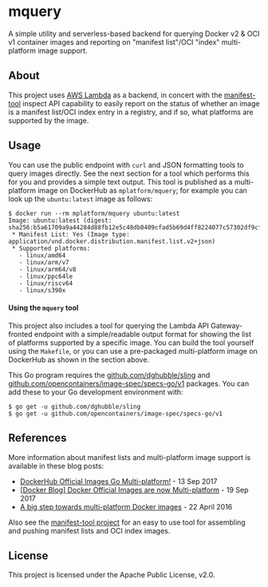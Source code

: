# mquery
A simple utility and serverless-based backend for querying Docker v2 & OCI v1 container images
and reporting on "manifest list"/OCI "index" multi-platform image support.

## About
This project uses [AWS Lambda](https://aws.amazon.com/lambda/) as a backend, in concert
with the [manifest-tool](https://github.com/estesp/manifest-tool) inspect API capability
to easily report on the status of whether an image is a manifest list/OCI index entry in a
registry, and if so, what platforms are supported by the image.

## Usage
You can use the public endpoint with `curl` and JSON formatting tools to query images directly.
See the next section for a tool which performs this for you and provides a simple text output.
This tool is published as a multi-platform image on DockerHub as `mplatform/mquery`; for example
you can look up the `ubuntu:latest` image as follows:

```
$ docker run --rm mplatform/mquery ubuntu:latest
Image: ubuntu:latest (digest: sha256:b5a61709a9a44284d88fb12e5c48db0409cfad5b69d4ff8224077c57302df9cf)
 * Manifest List: Yes (Image type: application/vnd.docker.distribution.manifest.list.v2+json)
 * Supported platforms:
   - linux/amd64
   - linux/arm/v7
   - linux/arm64/v8
   - linux/ppc64le
   - linux/riscv64
   - linux/s390x
```

#### Using the `mquery` tool

This project also includes a tool for querying the Lambda API Gateway-fronted endpoint with
a simple/readable output format for showing the list of platforms supported by a specific
image. You can build the tool yourself using the `Makefile`, or you can use a pre-packaged
multi-platform image on DockerHub as shown in the section above.

This Go program requires the [github.com/dghubble/sling](https://github.com/dghubble/sling) and
[github.com/opencontainers/image-spec/specs-go/v1](https://github.com/opencontainers/image-spec) packages.
You can add these to your Go development environment with:
```
$ go get -u github.com/dghubble/sling
$ go get -u github.com/opencontainers/image-spec/specs-go/v1
```

## References
More information about manifest lists and multi-platform image support is available in these blog posts:
 - [DockerHub Official Images Go Multi-platform!](https://integratedcode.us/2017/09/13/dockerhub-official-images-go-multi-platform/) - 13 Sep 2017
 - [[Docker Blog] Docker Official Images are now Multi-platform](https://blog.docker.com/2017/09/docker-official-images-now-multi-platform/) - 19 Sep 2017
  - [A big step towards multi-platform Docker images](https://integratedcode.us/2016/04/22/a-step-towards-multi-platform-docker-images/) - 22 April 2016

Also see the [manifest-tool project](https://github.com/estesp/manifest-tool) for an easy to use tool
for assembling and pushing manifest lists and OCI index images.

## License
This project is licensed under the Apache Public License, v2.0.


